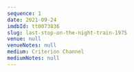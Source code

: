 ```yaml
---
sequence: 1
date: 2021-09-24
imdbId: tt0073836
slug: last-stop-on-the-night-train-1975
venue: null
venueNotes: null
medium: Criterion Channel
mediumNotes: null
---
```


